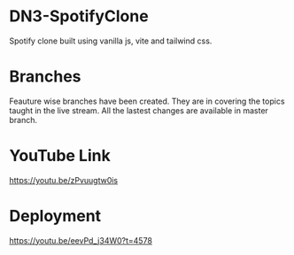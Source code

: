 # DN3-SpotifyClone
Spotify clone built using vanilla js, vite and tailwind css.

# Branches
Feauture wise branches have been created. They are in covering the topics taught in the live stream.
All the lastest changes are available in master branch.

# YouTube Link
https://youtu.be/zPvuugtw0is

# Deployment

https://youtu.be/eevPd_j34W0?t=4578
